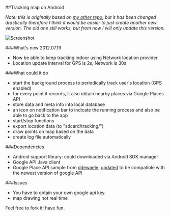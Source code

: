 ##Tracking map on Android

*Note: this is originally based on [my other repo][1], 
but it has been changed drastically therefore I think it would be easier to just create another new version.
The old one still works, but from now I will only update this version.*

![Screenshot](https://github.com/yyl/Tracking-map-on-android/raw/master/Screenshot1.png "Screenshot")

###What's new 2012.07.19
- Now be able to keep tracking indoor using Network location provider
- Location update interval for GPS is 2s, Network is 30s

###What could it do
- start the background process to periodically track user's location (GPS enabled)
- for every point it records, it also obtain nearby places via Google Places API
- store data and meta info into local database
- an icon on notification bar to indicate the running process and also be able to go back to the app
- start/stop functions
- export location data (to "sdcard/tracking/")
- draw points on map based on the data
- create log file automatically

###Dependencies
- Android support library: could downloaded via Android SDK manager
- Google API Java client
- Google Place API sample from [ddewaele][2], [updated][3] to be compatible with the
  newest version of google API

###Issues
- You have to obtain your own google api key.
- map drawing not real time

Feel free to fork it; have fun.

[1]: https://github.com/yyl/android-location-tracking
[2]: https://github.com/ddewaele/GooglePlacesApi
[3]: https://github.com/yyl/GooglePlacesApi-sample
